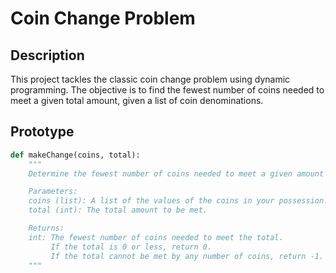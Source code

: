 # Coin Change Problem

## Description

This project tackles the classic coin change problem using dynamic programming. The objective is to find the fewest number of coins needed to meet a given total amount, given a list of coin denominations.

## Prototype

```python
def makeChange(coins, total):
    """
    Determine the fewest number of coins needed to meet a given amount total.

    Parameters:
    coins (list): A list of the values of the coins in your possession.
    total (int): The total amount to be met.

    Returns:
    int: The fewest number of coins needed to meet the total.
         If the total is 0 or less, return 0.
         If the total cannot be met by any number of coins, return -1.
    """
